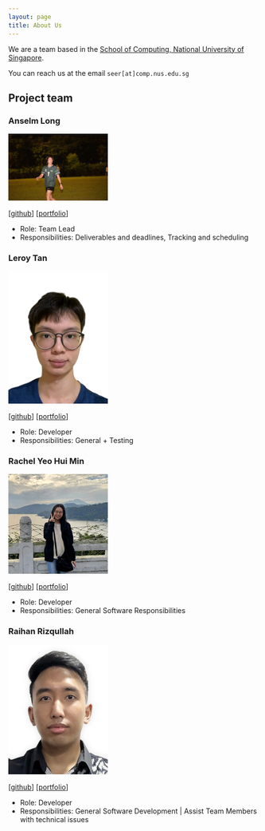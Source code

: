 ```yaml
---
layout: page
title: About Us
---
```


We are a team based in the [School of Computing, National University of Singapore](https://www.comp.nus.edu.sg).

You can reach us at the email `seer[at]comp.nus.edu.sg`

## Project team

### Anselm Long

<img src="images/anselmlong.png" width="200px">

[[github](https://github.com/anselmlong)]
[[portfolio](team/anselmlong.md)]

* Role: Team Lead
* Responsibilities: Deliverables and deadlines, Tracking and scheduling

### Leroy Tan

<img src="images/leroytan.png" width="200px">

[[github](https://github.com/leroytan)]
[[portfolio](team/leroytan.md)]

* Role: Developer
* Responsibilities: General + Testing

### Rachel Yeo Hui Min

<img src="images/rachelyeohm.png" width="200px">

[[github](http://github.com/rachelyeohm)]
[[portfolio](team/rachelyeohm.md)]

* Role: Developer
* Responsibilities: General Software Responsibilities

### Raihan Rizqullah

<img src="images/raihahahan.png" width="200px">

[[github](https://github.com/raihahahan)]
[[portfolio](team/raihahahan.md)]

* Role: Developer
* Responsibilities: General Software Development | Assist Team Members with technical issues
